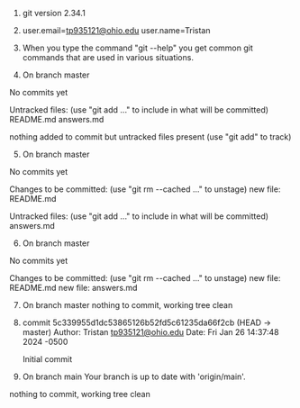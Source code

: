 1. git version 2.34.1

2. user.email=tp935121@ohio.edu
   user.name=Tristan

3. When you type the command "git --help" you get common git commands that are used in various situations.

4. On branch master

No commits yet

Untracked files:
  (use "git add <file>..." to include in what will be committed)
	README.md
	answers.md

nothing added to commit but untracked files present (use "git add" to track)

5. On branch master

No commits yet

Changes to be committed:
  (use "git rm --cached <file>..." to unstage)
	new file:   README.md

Untracked files:
  (use "git add <file>..." to include in what will be committed)
	answers.md

6. On branch master

No commits yet

Changes to be committed:
  (use "git rm --cached <file>..." to unstage)
	new file:   README.md
	new file:   answers.md

7. On branch master
nothing to commit, working tree clean

8. commit 5c339955d1dc53865126b52fd5c61235da66f2cb (HEAD -> master)
Author: Tristan <tp935121@ohio.edu>
Date:   Fri Jan 26 14:37:48 2024 -0500

    Initial commit

9. On branch main
Your branch is up to date with 'origin/main'.

nothing to commit, working tree clean
